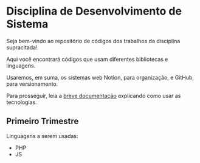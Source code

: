 # Disciplina de Desenvolvimento de Sistema
Seja bem-vindo ao repositório de códigos dos trabalhos da disciplina supracitada!

Aqui você encontrará códigos que usam diferentes bibliotecas e linguagens.

Usaremos, em suma, os sistemas web Notion, para organização, e GitHub, para versionamento.

Para prosseguir, leia a [breve documentação](https://docs.google.com/document/d/1kL-2E9CS6Zpbcyjh6TAShnhS3Q0qLCpyc9LpX6K-ngs/edit?usp=sharing) explicando como usar as tecnologias.

## Primeiro Trimestre
Linguagens a serem usadas:

- PHP
- JS